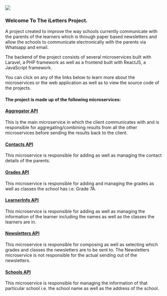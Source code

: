 <img src="https://www.dropbox.com/s/6sh60qbrdsio7xg/iLetters%20System.png?dl=0">

### Welcome To The iLetters Project.

A project created to improve the way schools currently communicate with the parents of the learners which is through paper
based newsletters and allow the schools to communicate electronically with the parents via Whatsapp and email.

The backend of the project consists of several microservices built with Laravel, a PHP framework as well as a frontend built with ReactJS, a JavaScript
framework.

You can click on any of the links below to learn more about the microservices or the web application as well as to view the source code 
of the projects.


#### The project is made up of the following microservices:

#### [Aggregator API](https://github.com/MlamliLolwane/AggregatorAPI)

This is the main microservice in which the client communicates with and is responsible for aggregating/combining results from 
all the other microservices before sending the results back to the client.

#### [Contacts API](https://github.com/MlamliLolwane/ContactsAPI)

This microservice is responsible for adding as well as managing the contact details of the parents.

#### [Grades API](https://github.com/MlamliLolwane/GradesAPI)

This microservice is responsible for adding and managing the grades as well as classes the school has i.e. Grade 7A.

#### [LearnerInfo API](https://github.com/MlamliLolwane/LearnerInfoAPI)

This microservice is responsible for adding as well as managing the information of the learner including the names as well as 
the classes the learners are in.

#### [Newsletters API](https://github.com/MlamliLolwane/NewslettersAPI)

This microservice is responsible for composing as well as selecting which grades and classes the newsletters are to be sent to. The Newsletters microservice
is not responsible for the actual sending out of the newsletters.

#### [Schools API](https://github.com/MlamliLolwane/SchoolsAPI)

This microservice is responsible for managing the information of that particular school i.e. the school name as well as the address of the school.
